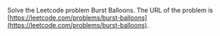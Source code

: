 Solve the Leetcode problem Burst Balloons.
The URL of the problem is [https://leetcode.com/problems/burst-balloons](https://leetcode.com/problems/burst-balloons).
